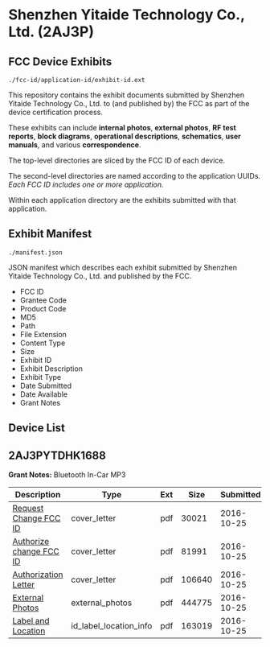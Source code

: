# Shenzhen Yitaide Technology Co., Ltd. (2AJ3P)
## FCC Device Exhibits

```
./fcc-id/application-id/exhibit-id.ext
```

This repository contains the exhibit documents submitted by Shenzhen Yitaide Technology Co., Ltd. to (and published by) the FCC as part of the device certification process.

These exhibits can include **internal photos**, **external photos**, **RF test reports**, **block diagrams**, **operational descriptions**, **schematics**, **user manuals**, and various **correspondence**.

The top-level directories are sliced by the FCC ID of each device.

The second-level directories are named according to the application UUIDs. *Each FCC ID includes one or more application.*

Within each application directory are the exhibits submitted with that application. 

## Exhibit Manifest

```
./manifest.json
```

JSON manifest which describes each exhibit submitted by Shenzhen Yitaide Technology Co., Ltd. and published by the FCC.

- FCC ID
- Grantee Code
- Product Code
- MD5
- Path
- File Extension
- Content Type
- Size
- Exhibit ID
- Exhibit Description
- Exhibit Type
- Date Submitted
- Date Available
- Grant Notes

## Device List
## 2AJ3PYTDHK1688
**Grant Notes:** Bluetooth In-Car MP3

| Description | Type | Ext | Size | Submitted | Available |
| ----------- | ---- | --- | ---- | --------- | --------- |
| [Request Change FCC ID](2AJ3PYTDHK1688/47c4ecb66aeb6892d027446a13533eea/3174144.pdf) | cover_letter | pdf | 30021 | 2016-10-25 | 2016-10-25 |
| [Authorize change FCC ID](2AJ3PYTDHK1688/47c4ecb66aeb6892d027446a13533eea/3174145.pdf) | cover_letter | pdf | 81991 | 2016-10-25 | 2016-10-25 |
| [Authorization Letter](2AJ3PYTDHK1688/47c4ecb66aeb6892d027446a13533eea/3174146.pdf) | cover_letter | pdf | 106640 | 2016-10-25 | 2016-10-25 |
| [External Photos](2AJ3PYTDHK1688/47c4ecb66aeb6892d027446a13533eea/3093865.pdf) | external_photos | pdf | 444775 | 2016-10-25 | 2016-10-25 |
| [Label and Location](2AJ3PYTDHK1688/47c4ecb66aeb6892d027446a13533eea/3174148.pdf) | id_label_location_info | pdf | 163019 | 2016-10-25 | 2016-10-25 |
